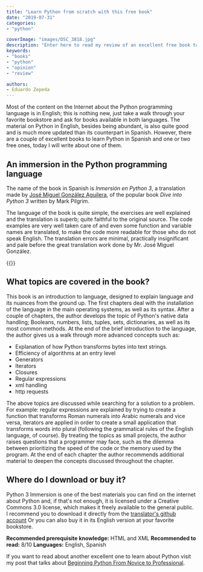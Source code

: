 ```yaml
---
title: "Learn Python from scratch with this free book"
date: "2019-07-31"
categories:
- "python"

coverImage: "images/DSC_3818.jpg"
description: "Enter here to read my review of an excellent free book to learn Python, which is also fully translated into Spanish."
keywords:
- "books"
- "python"
- "opinion"
- "review"

authors:
- Eduardo Zepeda
---
```


Most of the content on the Internet about the Python programming language is in English; this is nothing new, just take a walk through your favorite bookstore and ask for books available in both languages. The material on Python in English, besides being abundant, is also quite good and is much more updated than its counterpart in Spanish. However, there are a couple of excellent books to learn Python in Spanish and one or two free ones, today I will write about one of them.

## An immersion in the Python programming language

The name of the book in Spanish is _Inmersión en Python 3_, a translation made by [José Miguel González Aguilera](http://www.jmgaguilera.com/), of the popular book _Dive into Python 3_ written by Mark Pilgrim.

The language of the book is quite simple, the exercises are well explained and the translation is superb; quite faithful to the original source. The code examples are very well taken care of and even some function and variable names are translated, to make the code more readable for those who do not speak English. The translation errors are minimal, practically insignificant and pale before the great translation work done by Mr. José Miguel González.

{{<ad>}}

## What topics are covered in the book?

This book is an introduction to language, designed to explain language and its nuances from the ground up. The first chapters deal with the installation of the language in the main operating systems, as well as its syntax. After a couple of chapters, the author develops the topic of Python's native data handling; Booleans, numbers, lists, tuples, sets, dictionaries, as well as its most common methods. At the end of the brief introduction to the language, the author gives us a walk through more advanced concepts such as:

* Explanation of how Python transforms bytes into text strings.
* Efficiency of algorithms at an entry level
* Generators
* Iterators
* Closures
* Regular expressions
* xml handling
* http requests

The above topics are discussed while searching for a solution to a problem. For example: regular expressions are explained by trying to create a function that transforms Roman numerals into Arabic numerals and vice versa, iterators are applied in order to create a small application that transforms words into plural (following the grammatical rules of the English language, of course). By treating the topics as small projects, the author raises questions that a programmer may face, such as the dilemma between prioritizing the speed of the code or the memory used by the program. At the end of each chapter the author recommends additional material to deepen the concepts discussed throughout the chapter.

## Where do I download or buy it?

Python 3 Immersion is one of the best materials you can find on the internet about Python and, if that's not enough, it is licensed under a Creative Commons 3.0 license, which makes it freely available to the general public. I recommend you to download it directly from the [translator's github account](https://github.com/jmgaguilera/inmersionenpython3) Or you can also buy it in its English version at your favorite bookstore.

****Recommended prerequisite knowledge:**** HTML and XML
**Recommended to read:** 8/10
**Languages:** English, Spanish

If you want to read about another excellent one to learn about Python visit my post that talks about [Beginning Python From Novice to Professional](/en/learn-python-from-scratch-with-this-free-book/).